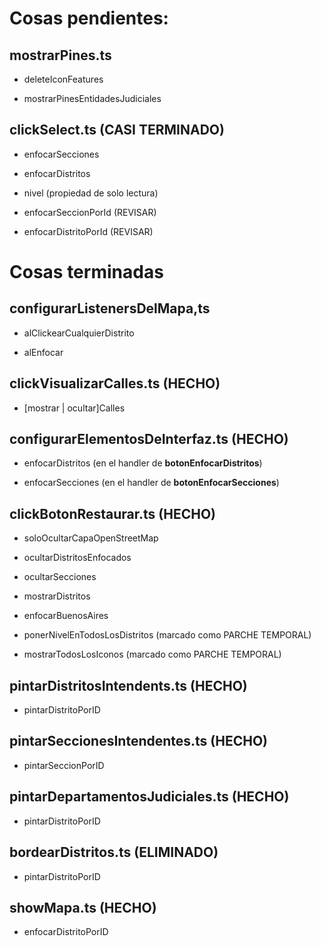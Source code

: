 # Cosas pendientes:

## mostrarPines.ts

- deleteIconFeatures

- mostrarPinesEntidadesJudiciales

## clickSelect.ts  (CASI TERMINADO)

- enfocarSecciones

- enfocarDistritos

- nivel (propiedad de solo lectura)

- enfocarSeccionPorId (REVISAR)

- enfocarDistritoPorId (REVISAR)

# Cosas terminadas

## configurarListenersDelMapa,ts

- alClickearCualquierDistrito

- alEnfocar

## clickVisualizarCalles.ts (HECHO)

- [mostrar | ocultar]Calles

## configurarElementosDeInterfaz.ts (HECHO)

- enfocarDistritos (en el handler de **botonEnfocarDistritos**)

- enfocarSecciones (en el handler de **botonEnfocarSecciones**)

## clickBotonRestaurar.ts (HECHO)

- soloOcultarCapaOpenStreetMap

- ocultarDistritosEnfocados

- ocultarSecciones

- mostrarDistritos

- enfocarBuenosAires

- ponerNivelEnTodosLosDistritos (marcado como PARCHE TEMPORAL)

- mostrarTodosLosIconos (marcado como PARCHE TEMPORAL)

## pintarDistritosIntendents.ts (HECHO)

- pintarDistritoPorID

## pintarSeccionesIntendentes.ts (HECHO)

- pintarSeccionPorID

## pintarDepartamentosJudiciales.ts (HECHO)

- pintarDistritoPorID

## bordearDistritos.ts (ELIMINADO)

- pintarDistritoPorID

## showMapa.ts (HECHO)

- enfocarDistritoPorID
